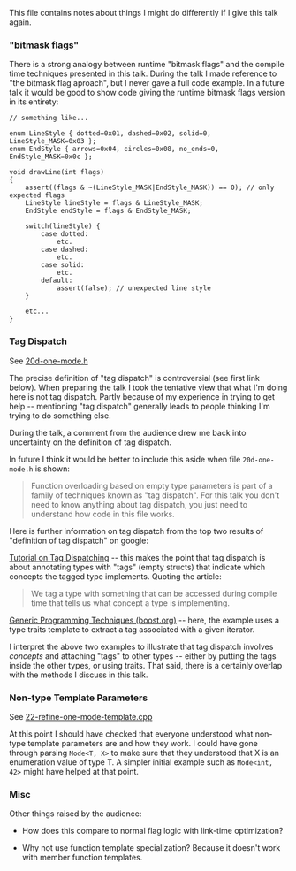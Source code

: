 This file contains notes about things I might do differently
if I give this talk again.

### "bitmask flags"

There is a strong analogy between runtime "bitmask flags" and
the compile time techniques presented in this talk. During
the talk I made reference to "the bitmask flag aproach", but
I never gave a full code example. In a future talk it would 
be good to show code giving the runtime bitmask flags 
version in its entirety:

```
// something like...

enum LineStyle { dotted=0x01, dashed=0x02, solid=0, LineStyle_MASK=0x03 };
enum EndStyle { arrows=0x04, circles=0x08, no_ends=0, EndStyle_MASK=0x0c };

void drawLine(int flags)
{
	assert((flags & ~(LineStyle_MASK|EndStyle_MASK)) == 0); // only expected flags
	LineStyle lineStyle = flags & LineStyle_MASK;
	EndStyle endStyle = flags & EndStyle_MASK;

	switch(lineStyle) {
		case dotted:
			etc.
		case dashed:
			etc.
		case solid:
			etc.
		default:
			assert(false); // unexpected line style	
	}

	etc...
}
```

### Tag Dispatch

See [20d-one-mode.h](20d-one-mode.h)

The precise definition of "tag dispatch" is controversial 
(see first link below). When preparing the talk I took 
the tentative view that what I'm doing here is not tag dispatch. 
Partly because of my experience in trying to get help -- 
mentioning "tag dispatch" generally leads to people thinking 
I'm trying to do something else.

During the talk, a comment from the audience drew 
me back into uncertainty on the definition of tag dispatch.

In future I think it would be better to include this aside
when file `20d-one-mode.h` is shown:

> Function overloading based on empty type parameters is
> part of a family of techniques known as "tag dispatch".
> For this talk you don't need to know anything about tag dispatch,
> you just need to understand how code in this file works.

Here is further information on tag dispatch from the top
two results of "definition of tag dispatch" on google:

[Tutorial on Tag Dispatching](https://crazycpp.wordpress.com/2014/12/15/tutorial-on-tag-dispatching/) 
-- this makes the point that tag dispatch is about annotating
types with "tags" (empty structs) that indicate which concepts
the tagged type implements. Quoting the article:

> We tag a type with something that can be accessed during 
> compile time that tells us what concept a type is implementing. 

[Generic Programming Techniques (boost.org)](http://www.boost.org/community/generic_programming.html)
-- here, the example uses a type traits template to extract
a tag associated with a given iterator.

I interpret the above two examples to illustrate that tag dispatch
involves *concepts* and attaching "tags" to other types --
either by putting the tags inside the other types, or using
traits. That said, there is a certainly overlap with 
the methods I discuss in this talk.


### Non-type Template Parameters

See [22-refine-one-mode-template.cpp](22-refine-one-mode-template.cpp)

At this point I should have checked that everyone understood 
what non-type template parameters are and how they work. I could have 
gone through parsing `Mode<T, X>` to make sure that they understood
that X is an enumeration value of type T. A simpler initial example such
as `Mode<int, 42>` might have helped at that point.


### Misc

Other things raised by the audience:

- How does this compare to normal flag logic with link-time optimization?

- Why not use function template specialization? Because it doesn't work
  with member function templates.
